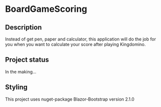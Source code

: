 # BoardGameScoring

## Description
Instead of get pen, paper and calculator, this application will do the job
for you when you want to calculate your score after playing Kingdomino.

## Project status
In the making...

## Styling
This project uses nuget-package Blazor-Bootstrap version 2.1.0

